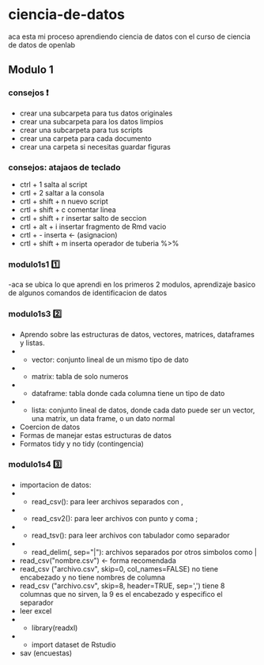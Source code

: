 # ciencia-de-datos
aca esta mi proceso aprendiendo ciencia de datos con el curso de ciencia de datos de openlab
## Modulo 1 
### consejos :exclamation:
- crear una subcarpeta para tus datos originales
- crear una subcarpeta para los datos limpios
- crear una subcarpeta para tus scripts
- crear una carpeta para cada documento
- crear una carpeta si necesitas guardar figuras 

### consejos: atajaos de teclado
- ctrl + 1 salta al script
- crtl + 2  saltar a la consola
- crtl + shift + n nuevo script
- crtl + shift + c comentar linea
- crtl + shift + r insertar salto de seccion
- crtl + alt + i insertar fragmento de Rmd vacio 
- crtl + -  inserta <- (asignacion)
- crtl + shift + m inserta operador de tuberia %>%

### modulo1s1 :one:
-aca se ubica lo que aprendi en los primeros 2 modulos, aprendizaje basico de algunos comandos de identificacion de datos

### modulo1s3 :two:
- Aprendo sobre las estructuras de datos, vectores, matrices, dataframes y listas.
-  - vector: conjunto lineal de un mismo tipo de dato
-  - matrix: tabla de solo numeros
-  - dataframe: tabla donde cada columna tiene un tipo de dato 
-  - lista: conjunto lineal de datos, donde cada dato puede ser un vector, una matrix, un data frame, o un dato normal 
- Coercion de datos
- Formas de manejar estas estructuras de datos
- Formatos tidy y no tidy (contingencia)

### modulo1s4 :three:
- importacion de datos:
- - read_csv(): para leer archivos separados con , 
- - read_csv2(): para leer archivos con punto y coma ; 
- - read_tsv(): para leer archivos con tabulador  como separador
- - read_delim(, sep="|"): archivos separados por otros simbolos como |
- read_csv("nombre.csv") <- forma recomendada 
- read_csv ("archivo.csv", skip=0, col_names=FALSE) no tiene encabezado y no tiene nombres de columna
- read_csv ("archivo.csv", skip=8, header=TRUE, sep=',') tiene 8 columnas que no sirven, la 9 es el encabezado y especifico el separador
- leer excel
- - library(readxl)
- - import dataset de Rstudio
- sav (encuestas)


